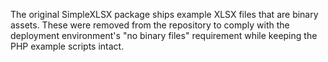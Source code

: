The original SimpleXLSX package ships example XLSX files that are binary assets.
These were removed from the repository to comply with the deployment environment's
"no binary files" requirement while keeping the PHP example scripts intact.
